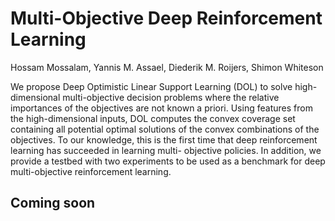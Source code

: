 
# Multi-Objective Deep Reinforcement Learning

Hossam Mossalam, Yannis M. Assael, Diederik M. Roijers, Shimon Whiteson

We propose Deep Optimistic Linear Support Learning (DOL) to solve high-dimensional multi-objective decision problems where the relative importances of the objectives are not known a priori. Using features from the high-dimensional inputs, DOL computes the convex coverage set containing all potential optimal solutions of the convex combinations of the objectives. To our knowledge, this is the first time that deep reinforcement learning has succeeded in learning multi- objective policies. In addition, we provide a testbed with two experiments to be used as a benchmark for deep multi-objective reinforcement learning.

## Coming soon
